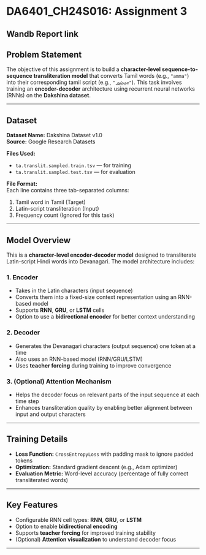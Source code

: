 # DA6401_CH24S016: Assignment 3

## Wandb Report link 

## Problem Statement
The objective of this assignment is to build a **character-level sequence-to-sequence transliteration model** that converts Tamil words (e.g., `"amma"`) into their corresponding tamil script (e.g., `"அம்மா"`). This task involves training an **encoder-decoder** architecture using recurrent neural networks (RNNs) on the **Dakshina dataset**.

---

## Dataset
**Dataset Name:** Dakshina Dataset v1.0  
**Source:** Google Research Datasets

**Files Used:**
- `ta.translit.sampled.train.tsv` — for training
- `ta.translit.sampled.test.tsv` — for evaluation

**File Format:**  
Each line contains three tab-separated columns:  
1. Tamil word in Tamil (Target)  
2. Latin-script transliteration (Input)  
3. Frequency count (Ignored for this task)

---

## Model Overview

This is a **character-level encoder-decoder model** designed to transliterate Latin-script Hindi words into Devanagari. The model architecture includes:

### 1. Encoder
- Takes in the Latin characters (input sequence)
- Converts them into a fixed-size context representation using an RNN-based model
- Supports **RNN**, **GRU**, or **LSTM** cells
- Option to use a **bidirectional encoder** for better context understanding

### 2. Decoder
- Generates the Devanagari characters (output sequence) one token at a time
- Also uses an RNN-based model (RNN/GRU/LSTM)
- Uses **teacher forcing** during training to improve convergence

### 3. (Optional) Attention Mechanism
- Helps the decoder focus on relevant parts of the input sequence at each time step
- Enhances transliteration quality by enabling better alignment between input and output characters

---

## Training Details
- **Loss Function:** `CrossEntropyLoss` with padding mask to ignore padded tokens
- **Optimization:** Standard gradient descent (e.g., Adam optimizer)
- **Evaluation Metric:** Word-level accuracy (percentage of fully correct transliterated words)

---

## Key Features
- Configurable RNN cell types: **RNN**, **GRU**, or **LSTM**
- Option to enable **bidirectional encoding**
- Supports **teacher forcing** for improved training stability
- (Optional) **Attention visualization** to understand decoder focus

---
